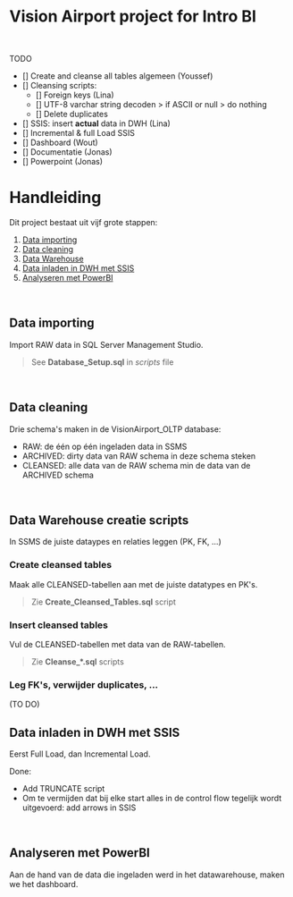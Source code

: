 # Vision Airport project for Intro BI

<br>

TODO
- [] Create and cleanse all tables algemeen (Youssef)
- [] Cleansing scripts: 
  * [] Foreign keys (Lina)
  * [] UTF-8 varchar string decoden > if ASCII or null > do nothing
  * [] Delete duplicates 
- [] SSIS: insert **actual** data in DWH (Lina)
- [] Incremental & full Load SSIS
- [] Dashboard (Wout)
- [] Documentatie (Jonas)
- [] Powerpoint (Jonas)

# Handleiding
Dit project bestaat uit vijf grote stappen:
1. [Data importing](#raw)
2. [Data cleaning](#cleansed)
3. [Data Warehouse](#dwh)
4. [Data inladen in DWH met SSIS](#ssis)
5. [Analyseren met PowerBI](#powerbi)

<br>

## Data importing <a name="raw"></a>
Import RAW data in SQL Server Management Studio.
>See **Database_Setup.sql** in *scripts* file
<br>

## Data cleaning <a name="cleansed"></a>
Drie schema's maken in de VisionAirport_OLTP database:
- RAW: de één op één ingeladen data in SSMS
- ARCHIVED: dirty data van RAW schema in deze schema steken
- CLEANSED: alle data van de RAW schema min de data van de ARCHIVED schema
<br>

## Data Warehouse creatie scripts <a name="dwh"></a>
In SSMS de juiste dataypes en relaties leggen (PK, FK, ...)

### Create cleansed tables
Maak alle CLEANSED-tabellen aan met de juiste datatypes en PK's.
>Zie **Create_Cleansed_Tables.sql** script

### Insert cleansed tables
Vul de CLEANSED-tabellen met data van de RAW-tabellen.
>Zie **Cleanse_*.sql** scripts

### Leg FK's, verwijder duplicates, ...
(TO DO)
<br>

## Data inladen in DWH met SSIS <a name="ssis"></a>
Eerst Full Load, dan Incremental Load.

Done: 
- Add TRUNCATE script
- Om te vermijden dat bij elke start alles in de control flow tegelijk wordt uitgevoerd: add arrows in SSIS
<br>

## Analyseren met PowerBI <a name="powerbi"></a>
Aan de hand van de data die ingeladen werd in het datawarehouse, maken we het dashboard.
<br>
